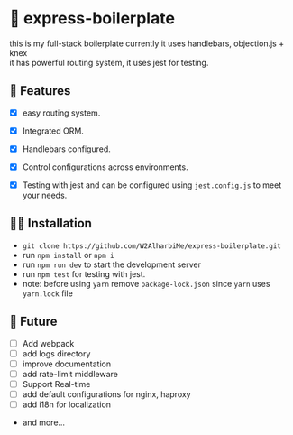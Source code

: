 # 💎 express-boilerplate
this is my full-stack boilerplate currently it uses handlebars, objection.js + knex <br>it has powerful routing system, it uses jest for testing.

## 🌟 Features
- [x] easy routing system.
- [x] Integrated ORM.
- [x] Handlebars configured.
- [x] Control configurations across environments.
- [x] Testing with jest and can be configured using `jest.config.js` to meet your needs.


## 🐱‍🏍 Installation

- `git clone https://github.com/W2AlharbiMe/express-boilerplate.git`
- run `npm install` or `npm i`
- run `npm run dev` to start the development server
- run `npm test` for testing with jest.
- note: before using `yarn` remove `package-lock.json` since `yarn` uses `yarn.lock` file

## 🔮 Future 
- [ ] Add webpack
- [ ] add logs directory
- [ ] improve documentation
- [ ] add rate-limit middleware
- [ ] Support Real-time
- [ ] add default configurations for nginx, haproxy
- [ ] add i18n for localization
- and more...
